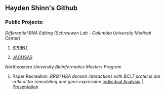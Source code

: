 ## Hayden Shinn's Github

### Public Projects:

_Differential RNA Ediitng (Schrauwen Lab - Columbia University Medical Center)_ 

1) [SPRINT](https://github.com/ischrauwen-lab/Biorepository/tree/6fde6f27e2cc8d3036b94e31846717e3ec4a1d2d/RNAseq_Analysis/Differential_Editing/SPRINT)

2) [JACUSA2](https://github.com/ischrauwen-lab/Biorepository/tree/6fde6f27e2cc8d3036b94e31846717e3ec4a1d2d/RNAseq_Analysis/Differential_Editing/JACUSA2)


_Northeastern University Bioinformatics Masters Program_

1) Paper Recreation: _BRG1 HSA domain interactions with BCL7 proteins are critical for remodeling and gene expression_
[Individual Analysis]() | [Presentation]()

